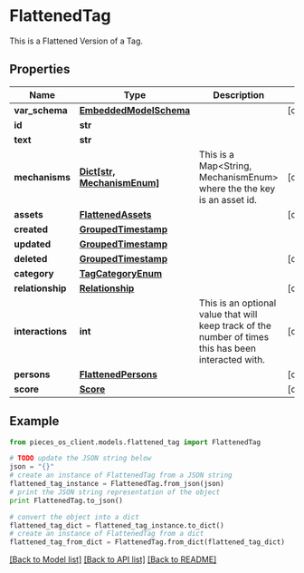 # FlattenedTag

This is a Flattened Version of a Tag.

## Properties
Name | Type | Description | Notes
------------ | ------------- | ------------- | -------------
**var_schema** | [**EmbeddedModelSchema**](EmbeddedModelSchema.md) |  | [optional] 
**id** | **str** |  | 
**text** | **str** |  | 
**mechanisms** | [**Dict[str, MechanismEnum]**](MechanismEnum.md) | This is a Map&lt;String, MechanismEnum&gt; where the the key is an asset id. | [optional] 
**assets** | [**FlattenedAssets**](FlattenedAssets.md) |  | [optional] 
**created** | [**GroupedTimestamp**](GroupedTimestamp.md) |  | 
**updated** | [**GroupedTimestamp**](GroupedTimestamp.md) |  | 
**deleted** | [**GroupedTimestamp**](GroupedTimestamp.md) |  | [optional] 
**category** | [**TagCategoryEnum**](TagCategoryEnum.md) |  | 
**relationship** | [**Relationship**](Relationship.md) |  | [optional] 
**interactions** | **int** | This is an optional value that will keep track of the number of times this has been interacted with. | [optional] 
**persons** | [**FlattenedPersons**](FlattenedPersons.md) |  | [optional] 
**score** | [**Score**](Score.md) |  | [optional] 

## Example

```python
from pieces_os_client.models.flattened_tag import FlattenedTag

# TODO update the JSON string below
json = "{}"
# create an instance of FlattenedTag from a JSON string
flattened_tag_instance = FlattenedTag.from_json(json)
# print the JSON string representation of the object
print FlattenedTag.to_json()

# convert the object into a dict
flattened_tag_dict = flattened_tag_instance.to_dict()
# create an instance of FlattenedTag from a dict
flattened_tag_from_dict = FlattenedTag.from_dict(flattened_tag_dict)
```
[[Back to Model list]](../README.md#documentation-for-models) [[Back to API list]](../README.md#documentation-for-api-endpoints) [[Back to README]](../README.md)


